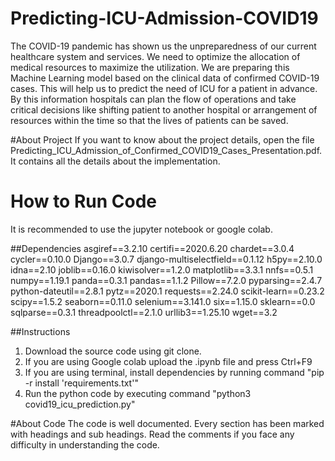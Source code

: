 # Predicting-ICU-Admission-COVID19
The COVID-19 pandemic has shown us the unpreparedness of our current healthcare system and services. We need to optimize the allocation of medical resources to maximize the utilization. We are preparing this Machine Learning model based on the clinical data of confirmed COVID-19 cases. This will help us to predict the need of ICU for a patient in advance. By this information hospitals can plan the flow of operations and take critical decisions like shifting patient to another hospital or arrangement of resources within the time so that the lives of patients can be saved.

#About Project
If you want to know about the project details, open the file Predicting_ICU_Admission_of_Confirmed_COVID19_Cases_Presentation.pdf. It contains all the details about the implementation. 

# How to Run Code
It is recommended to use the jupyter notebook or google colab. 

##Dependencies
asgiref==3.2.10
certifi==2020.6.20
chardet==3.0.4
cycler==0.10.0
Django==3.0.7
django-multiselectfield==0.1.12
h5py==2.10.0
idna==2.10
joblib==0.16.0
kiwisolver==1.2.0
matplotlib==3.3.1
nnfs==0.5.1
numpy==1.19.1
panda==0.3.1
pandas==1.1.2
Pillow==7.2.0
pyparsing==2.4.7
python-dateutil==2.8.1
pytz==2020.1
requests==2.24.0
scikit-learn==0.23.2
scipy==1.5.2
seaborn==0.11.0
selenium==3.141.0
six==1.15.0
sklearn==0.0
sqlparse==0.3.1
threadpoolctl==2.1.0
urllib3==1.25.10
wget==3.2

##Instructions
1. Download the source code using git clone. 
2. If you are using Google colab upload the .ipynb file and press Ctrl+F9 
3. If you are using terminal, install dependencies by running command "pip -r install 'requirements.txt'" 
4. Run the python code by executing command "python3 covid19_icu_prediction.py"


#About Code
The code is well documented. Every section has been marked with headings and sub headings. Read the comments if you face any difficulty in understanding the code. 